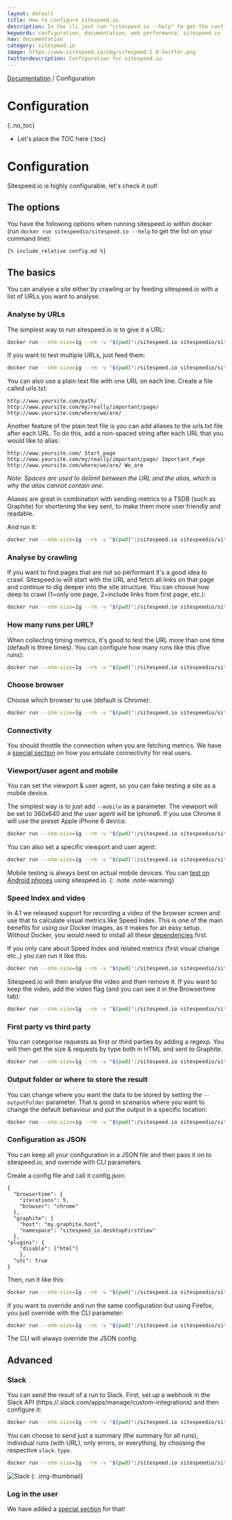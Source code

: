 ```yaml
---
layout: default
title: How to configure sitespeed.io
description: In the cli just run "sitespeed.io --help" to get the configuration options.
keywords: configuration, documentation, web performance, sitespeed.io
nav: documentation
category: sitespeed.io
image: https://www.sitespeed.io/img/sitespeed-2.0-twitter.png
twitterdescription: Configuration for sitespeed.io.
---
```

[Documentation]({{site.baseurl}}/documentation/sitespeed.io/) / Configuration

# Configuration
{:.no_toc}

* Let's place the TOC here
{:toc}

# Configuration
Sitespeed.io is highly configurable, let's check it out!

## The options
You have the following options when running sitespeed.io within docker (run <code>docker run sitespeedio/sitespeed.io --help</code> to get the list on your command line):

~~~help
{% include_relative config.md %}
~~~


## The basics

You can analyse a site either by crawling or by feeding sitespeed.io with a list of URLs you want to analyse.

### Analyse by URLs
The simplest way to run sitespeed.io is to give it a URL:

~~~bash
docker run --shm-size=1g --rm -v "$(pwd)":/sitespeed.io sitespeedio/sitespeed.io https://www.sitespeed.io
~~~

If you want to test multiple URLs, just feed them:

~~~bash
docker run --shm-size=1g --rm -v "$(pwd)":/sitespeed.io sitespeedio/sitespeed.io https://www.sitespeed.io https://www.sitespeed.io/documentation/
~~~

You can also use a plain text file with one URL on each line. Create a file called urls.txt:

~~~
http://www.yoursite.com/path/
http://www.yoursite.com/my/really/important/page/
http://www.yoursite.com/where/we/are/
~~~

Another feature of the plain text file is you can add aliases to the urls.txt file after each URL. To do this, add a non-spaced string after each URL that you would like to alias:

~~~
http://www.yoursite.com/ Start_page
http://www.yoursite.com/my/really/important/page/ Important_Page
http://www.yoursite.com/where/we/are/ We_are
~~~
*Note: Spaces are used to delimit between the URL and the alias, which is why the alias cannot contain one.*

Aliases are great in combination with sending metrics to a TSDB (such as Graphite) for shortening the key sent, to make them more user friendly and readable.

And run it:

~~~bash
docker run --shm-size=1g --rm -v "$(pwd)":/sitespeed.io sitespeedio/sitespeed.io urls.txt
~~~

### Analyse by crawling

If you want to find pages that are not so performant it's a good idea to crawl. Sitespeed.io will start with the URL and fetch all links on that page and continue to dig deeper into the site structure. You can choose how deep to crawl (1=only one page, 2=include links from first page, etc.):

~~~bash
docker run --shm-size=1g --rm -v "$(pwd)":/sitespeed.io sitespeedio/sitespeed.io https://www.sitespeed.io -d 2
~~~

### How many runs per URL?
When collecting timing metrics, it's good to test the URL more than one time (default is three times). You can configure how many runs like this (five runs):

~~~bash
docker run --shm-size=1g --rm -v "$(pwd)":/sitespeed.io sitespeedio/sitespeed.io https://www.sitespeed.io -n 5
~~~

### Choose browser
Choose which browser to use (default is Chrome):

~~~bash
docker run --shm-size=1g --rm -v "$(pwd)":/sitespeed.io sitespeedio/sitespeed.io https://www.sitespeed.io -b firefox
~~~

### Connectivity

You should throttle the connection when you are fetching metrics. We have a [special section]({{site.baseurl}}/documentation/sitespeed.io/connectivity) on how you emulate connectivity for real users.

### Viewport/user agent and mobile

You can set the viewport & user agent, so you can fake testing a site as a mobile device.

The simplest way is to just add <code>--mobile</code> as a parameter. The viewport will be set to 360x640 and the user agent will be Iphone6. If you use Chrome it will use the preset Apple iPhone 6 device.

~~~bash
docker run --shm-size=1g --rm -v "$(pwd)":/sitespeed.io sitespeedio/sitespeed.io https://www.sitespeed.io --mobile
~~~

You can also set a specific viewport and user agent:

~~~bash
docker run --shm-size=1g --rm -v "$(pwd)":/sitespeed.io sitespeedio/sitespeed.io https://www.sitespeed.io --browsertime.viewPort 400x400 --browsertime.userAgent "UCWEB/2.0 (MIDP-2.0; U; Adr 4.4.4; en-US; XT1022) U2/1.0.0 UCBrowser/10.6.0.706 U2/1.0.0 Mobile"
~~~

Mobile testing is always best on actual mobile devices. You can [test on Android phones](../mobile-phones/) using sitespeed.io.
{: .note .note-warning}

### Speed Index and video
In 4.1 we released support for recording a video of the browser screen and use that to calculate visual metrics like Speed Index. This is one of the main benefits for using our Docker images, as it makes for an easy setup. Without Docker, you would need to install all these [dependencies](https://github.com/WPO-Foundation/visualmetrics) first.

If you only care about Speed Index and related metrics (first visual change etc.,) you can run it like this:

~~~bash
docker run --shm-size=1g --rm -v "$(pwd)":/sitespeed.io sitespeedio/sitespeed.io --speedIndex https://www.sitespeed.io/
~~~

Sitespeed.io will then analyse the video and then remove it. If you want to keep the video, add the video flag (and you can see it in the Browsertime tab):

~~~bash
docker run --shm-size=1g --rm -v "$(pwd)":/sitespeed.io sitespeedio/sitespeed.io --speedIndex --video https://www.sitespeed.io/
~~~


### First party vs third party
You can categorise requests as first or third parties by adding a regexp. You will then get the size & requests by type both in HTML and sent to Graphite.

~~~bash
docker run --shm-size=1g --rm -v "$(pwd)":/sitespeed.io sitespeedio/sitespeed.io --firstParty ".ryanair.com" https://www.ryanair.com/us/en/
~~~

### Output folder or where to store the result
You can change where you want the data to be stored by setting the <code>--outputFolder</code> parameter. That is good in scenarios where you want to change the default behaviour and put the output in a specific location:

~~~bash
docker run --shm-size=1g --rm -v "$(pwd)":/sitespeed.io sitespeedio/sitespeed.io --outputFolder /my/folder ".ryanair.com" https://www.sitespeed.io/
~~~

### Configuration as JSON

You can keep all your configuration in a JSON file and then pass it on to sitespeed.io, and override with CLI parameters.

Create a config file and call it config.json:

~~~
{
  "browsertime": {
    "iterations": 5,
    "browser": "chrome"
  },
  "graphite": {
    "host": "my.graphite.host",
    "namespace": "sitespeed_io.desktopFirstView"
  },
"plugins": {
	"disable": ["html"]
	},
  "utc": true
}
~~~

Then, run it like this:

~~~bash
docker run --shm-size=1g --rm -v "$(pwd)":/sitespeed.io sitespeedio/sitespeed.io --config config.json https://www.sitespeed.io
~~~

If you want to override and run the same configuration but using Firefox, you just override with the CLI parameter:

~~~bash
docker run --shm-size=1g --rm -v "$(pwd)":/sitespeed.io sitespeedio/sitespeed.io --config config.json -b firefox https://www.sitespeed.io
~~~

The CLI will always override the JSON config.

## Advanced

### Slack
You can send the result of a run to Slack. First, set up a webhook in the Slack API (https://<your team>.slack.com/apps/manage/custom-integrations) and then configure it:

~~~bash
docker run --shm-size=1g --rm -v "$(pwd)":/sitespeed.io sitespeedio/sitespeed.io https://www.sitespeed.io/ --slack.hookUrl https://hooks.slack.com/services/YOUR/HOOK/URL
~~~

You can choose to send just a summary (the summary for all runs), individual runs (with URL), only errors, or everything, by choosing the respective <code>slack.type</code>.

~~~bash
docker run --shm-size=1g --rm -v "$(pwd)":/sitespeed.io sitespeedio/sitespeed.io https://www.sitespeed.io/ --slack.hookUrl https://hooks.slack.com/services/YOUR/HOOK/URL --slack.type summary
~~~

![Slack]({{site.baseurl}}/img/slack.png)
{: .img-thumbnail}

### Log in the user
We have added a [special section](../prepostscript) for that!
